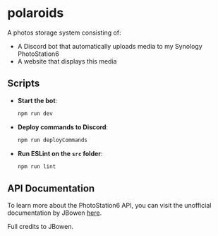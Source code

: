 # polaroids

A photos storage system consisting of:
- A Discord bot that automatically uploads media to my Synology PhotoStation6
- A website that displays this media

## Scripts

- **Start the bot**:

  ```bash
  npm run dev
  ```

- **Deploy commands to Discord**:

  ```bash
  npm run deployCommands
  ```

- **Run ESLint on the `src` folder**:
  ```bash
  npm run lint
  ```

## API Documentation

To learn more about the PhotoStation6 API, you can visit the unofficial documentation by JBowen [here](https://blog.jbowen.dev/synology/photostation/api/syno-photostation-file/uploadphoto/).

Full credits to JBowen.
